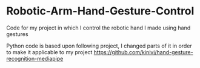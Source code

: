 # Robotic-Arm-Hand-Gesture-Control
Code for my project in which I control the robotic hand I made using hand gestures

Python code is based upon following project, I changed parts of it in order to make it applicable to my project
https://github.com/kinivi/hand-gesture-recognition-mediapipe
